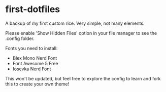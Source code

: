 # first-dotfiles
A backup of my first custom rice. Very simple, not many elements.

Please enable 'Show Hidden Files' option in your file manager to see the .config folder.

Fonts you need to install:

  * Blex Mono Nerd Font
  * Font Awesome 5 Free
  * Iosevka Nerd Font

This won't be updated, but feel free to explore the config to learn and fork this to create your own theme!
